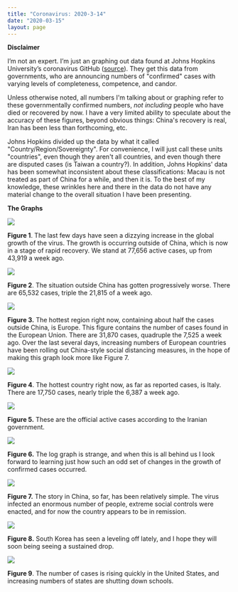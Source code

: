 ```yaml
---
title: "Coronavirus: 2020-3-14"
date: "2020-03-15"
layout: page
---
```


**Disclaimer**

I’m not an expert. I’m just an graphing out data found at Johns Hopkins University’s coronavirus GitHub ([source](https://github.com/CSSEGISandData/COVID-19/tree/master/csse_covid_19_data/csse_covid_19_daily_reports)). They get this data from governments, who are announcing numbers of "confirmed" cases with varying levels of completeness, competence, and candor.

Unless otherwise noted, all numbers I'm talking about or graphing refer to these governmentally confirmed numbers, _not including_ people who have died or recovered by now. I have a very limited ability to speculate about the accuracy of these figures, beyond obvious things: China's recovery is real, Iran has been less than forthcoming, etc.

Johns Hopkins divided up the data by what it called "Country/Region/Sovereignty". For convenience, I will just call these units "countries", even though they aren't all countries, and even though there are disputed cases (is Taiwan a country?). In addition, Johns Hopkins' data has been somewhat inconsistent about these classifications: Macau is not treated as part of China for a while, and then it is. To the best of my knowledge, these wrinkles here and there in the data do not have any material change to the overall situation I have been presenting.

**The Graphs**

![](../../i/6g.png)

**Figure 1**. The last few days have seen a dizzying increase in the global growth of the virus. The growth is occurring outside of China, which is now in a stage of rapid recovery. We stand at 77,656 active cases, up from 43,919 a week ago.

![](../../i/6h.png)

**Figure 2**. The situation outside China has gotten progressively worse. There are 65,532 cases, triple the 21,815 of a week ago.

![](../../i/6i.png)

**Figure 3.** The hottest region right now, containing about half the cases outside China, is Europe. This figure contains the number of cases found in the European Union. There are 31,870 cases, quadruple the 7,525 a week ago. Over the last several days, increasing numbers of European countries have been rolling out China-style social distancing measures, in the hope of making this graph look more like Figure 7.

![](../../i/6j.png)

**Figure 4**. The hottest country right now, as far as reported cases, is Italy. There are 17,750 cases, nearly triple the 6,387 a week ago.

![](../../i/6k.png)

**Figure 5.** These are the official active cases according to the Iranian government.

![](../../i/6l.png)

**Figure 6.** The log graph is strange, and when this is all behind us I look forward to learning just how such an odd set of changes in the growth of confirmed cases occurred.

![](../../i/6m.png)

**Figure 7.** The story in China, so far, has been relatively simple. The virus infected an enormous number of people, extreme social controls were enacted, and for now the country appears to be in remission.

![](../../i/6n.png)

**Figure 8.** South Korea has seen a leveling off lately, and I hope they will soon being seeing a sustained drop.

![](../../i/6o.png)

**Figure 9**. The number of cases is rising quickly in the United States, and increasing numbers of states are shutting down schools.
